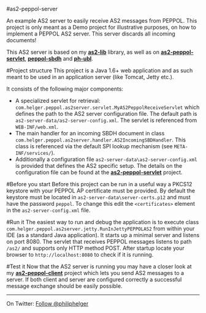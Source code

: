 #as2-peppol-server

An example AS2 server to easily receive AS2 messages from PEPPOL.
This project is only meant as a Demo project for illustrative purposes, on how to
implement a PEPPOL AS2 server. This server discards all incoming documents!

This AS2 server is based on my **[as2-lib](https://github.com/phax/as2-lib)** library, as well as on **[as2-peppol-servlet](https://github.com/phax/as2-peppol-servlet)**, **[peppol-sbdh](https://github.com/phax/peppol-sbdh)** and **[ph-ubl](https://github.com/phax/ph-ubl)**.

#Project structure
This project is a Java 1.6+ web application and as such meant to be used in an application
server (like Tomcat, Jetty etc.).

It consists of the following major components:
  * A specialized servlet for retrieval: `com.helger.peppol.as2server.servlet.MyAS2PeppolReceiveServlet` which defines the path to the AS2 server configuration file. The default path is `as2-server-data/as2-server-config.xml`. The servlet is referenced from `WEB-INF/web.xml`.
  * The main handler for an incoming SBDH document in class `com.helger.peppol.as2server.handler.AS2IncomingSBDHandler`. This class is referenced via the default SPI lookup mechanism (see `META-INF/services/`).
  * Additionally a configuration file `as2-server-data\as2-server-config.xml` is provided that defines the AS2 specific setup. The details on the configuration file can be found at the **[as2-peppol-servlet](https://github.com/phax/as2-peppol-servlet)** project.
  
#Before you start
Before this project can be run in a useful way a PKCS12 keystore with your PEPPOL AP certificate must be provided. By default the keystore must be located in `as2-server-data\server-certs.p12` and must have the password `peppol`. To change this edit the `<certificates>` element in the `as2-server-config.xml` file.

#Run it
The easiest way to run and debug the application is to execute class `com.helger.peppol.as2server.jetty.RunInJettyPEPPOLAS2` from within your IDE (as a standard Java application). It starts up a minimal server and listens on port 8080. The servlet that receives PEPPOL messages listens to path `/as2/` and supports only HTTP method POST.
After startup locate your browser to `http://localhost:8080` to check if it is running.

#Test it
Now that the AS2 server is running you may have a closer look at my **[as2-peppol-client](https://github.com/phax/as2-peppol-client)** project which lets you send AS2 messages to a server.
If both client and server are configured correctly a successful message exchange should be easily possible.

---

On Twitter: <a href="https://twitter.com/philiphelger">Follow @philiphelger</a>
